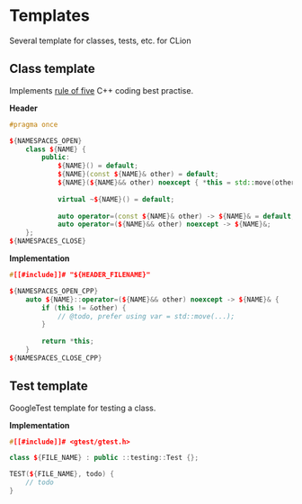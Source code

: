 # Templates

Several template for classes, tests, etc. for CLion

## Class template

Implements [rule of five](https://en.cppreference.com/w/cpp/language/rule_of_three) C++ coding best practise.

**Header**

```c++
#pragma once

${NAMESPACES_OPEN}
    class ${NAME} {
        public:
            ${NAME}() = default;
            ${NAME}(const ${NAME}& other) = default;
            ${NAME}(${NAME}&& other) noexcept { *this = std::move(other); };
            
            virtual ~${NAME}() = default;
            
            auto operator=(const ${NAME}& other) -> ${NAME}& = default;
            auto operator=(${NAME}&& other) noexcept -> ${NAME}&;
    };
${NAMESPACES_CLOSE}
```

**Implementation**

```c++
#[[#include]]# "${HEADER_FILENAME}"

${NAMESPACES_OPEN_CPP}
    auto ${NAME}::operator=(${NAME}&& other) noexcept -> ${NAME}& {
        if (this != &other) {
            // @todo, prefer using var = std::move(...);
        }
        
        return *this;
    }
${NAMESPACES_CLOSE_CPP}
```

## Test template

GoogleTest template for testing a class.

**Implementation**

```c++
#[[#include]]# <gtest/gtest.h>

class ${FILE_NAME} : public ::testing::Test {};

TEST(${FILE_NAME}, todo) {
    // todo
}
```